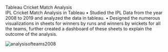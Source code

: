Tableau Cricket Match Analysis  
IPL Cricket Match Analysis in Tableau 
•	Studied the IPL Data from the year 2008 to 2019 and analyzed the data in tableau. 
•	Designed the numerous visualizations in sheets for winners by runs and winners by wickets for all the teams, further created a dashboard of these sheets to explain the outcome of the analysis.


![analysisofteams2008](https://user-images.githubusercontent.com/72900105/132769727-0254661a-6033-4420-8975-209d71693e20.png)
